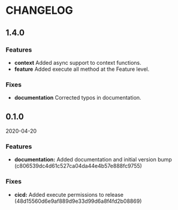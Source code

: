 # CHANGELOG

## 1.4.0

### Features

- **context** Added async support to context functions.
- **feature** Added execute all method at the Feature level.

### Fixes

- **documentation** Corrected typos in documentation.

## 0.1.0
2020-04-20

### Features

- **documentation:** Added documentation and initial version bump (c806539dc4d61c527ca04da44e4b57e888fc9755)

### Fixes

- **cicd:** Added execute permissions to release (48d15560d6e9af889d9e33d99d6a8f4fd2b08869)

